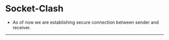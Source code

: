 # Socket-Clash

- As of now we are establishing secure connection between sender and receiver.
*********************************************************************************




